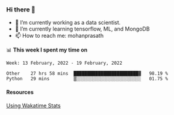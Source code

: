 ### Hi there 👋

- 🔭 I’m currently working as a data scientist.
- 🌱 I’m currently learning tensorflow, ML, and MongoDB
- 📫 How to reach me: mohanprasath

📊 **This week I spent my time on**
<!--START_SECTION:waka-->
```text
Week: 13 February, 2022 - 19 February, 2022

Other    27 hrs 58 mins  ████████████████████████▓   98.19 % 
Python   29 mins         ▒░░░░░░░░░░░░░░░░░░░░░░░░   01.75 % 
```
<!--END_SECTION:waka-->

#### Resources
[Using Wakatime Stats](https://github.com/marketplace/actions/waka-readme)
